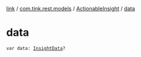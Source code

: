 [link](../../index.md) / [com.tink.rest.models](../index.md) / [ActionableInsight](index.md) / [data](./data.md)

# data

`var data: `[`InsightData`](../-insight-data/index.md)`?`